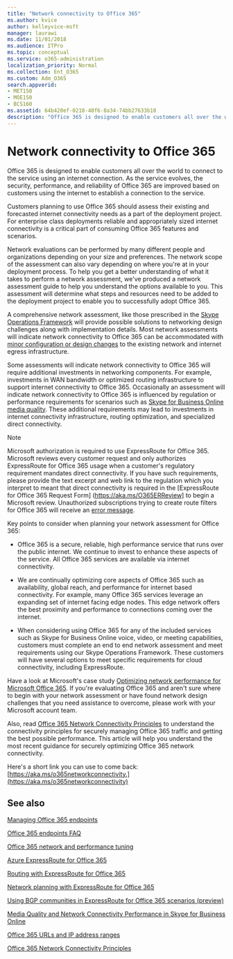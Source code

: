 ```yaml
---
title: "Network connectivity to Office 365"
ms.author: kvice
author: kelleyvice-msft
manager: laurawi
ms.date: 11/01/2018
ms.audience: ITPro
ms.topic: conceptual
ms.service: o365-administration
localization_priority: Normal
ms.collection: Ent_O365
ms.custom: Adm_O365
search.appverid:
- MET150
- MOE150
- BCS160
ms.assetid: 64b420ef-0218-48f6-8a34-74bb27633b10
description: "Office 365 is designed to enable customers all over the world to connect to the service using an internet connection. As the service evolves, the security, performance, and reliability of Office 365 are improved based on customers using the internet to establish a connection to the service."
---
```


# Network connectivity to Office 365

Office 365 is designed to enable customers all over the world to connect to the service using an internet connection. As the service evolves, the security, performance, and reliability of Office 365 are improved based on customers using the internet to establish a connection to the service.
  
Customers planning to use Office 365 should assess their existing and forecasted internet connectivity needs as a part of the deployment project. For enterprise class deployments reliable and appropriately sized internet connectivity is a critical part of consuming Office 365 features and scenarios.
  
Network evaluations can be performed by many different people and organizations depending on your size and preferences. The network scope of the assessment can also vary depending on where you're at in your deployment process. To help you get a better understanding of what it takes to perform a network assessment, we've produced a network assessment guide to help you understand the options available to you. This assessment will determine what steps and resources need to be added to the deployment project to enable you to successfully adopt Office 365.
  
A comprehensive network assessment, like those prescribed in the [Skype Operations Framework](https://www.skypeoperationsframework.com/) will provide possible solutions to networking design challenges along with implementation details. Most network assessments will indicate network connectivity to Office 365 can be accommodated with [minor configuration or design changes](https://aka.ms/manageo365endpoints) to the existing network and internet egress infrastructure.

Some assessments will indicate network connectivity to Office 365 will require additional investments in networking components. For example, investments in WAN bandwidth or optimized routing infrastructure to support internet connectivity to Office 365. Occasionally an assessment will indicate network connectivity to Office 365 is influenced by regulation or performance requirements for scenarios such as [Skype for Business Online media quality](https://support.office.com/article/Media-Quality-and-Network-Connectivity-Performance-in-Skype-for-Business-Online-5fe3e01b-34cf-44e0-b897-b0b2a83f0917). These additional requirements may lead to investments in internet connectivity infrastructure, routing optimization, and specialized direct connectivity.
  
> [!NOTE]
> Microsoft authorization is required to use ExpressRoute for Office 365. Microsoft reviews every customer request and only authorizes ExpressRoute for Office 365 usage when a customer's regulatory requirement mandates direct connectivity. If you have such requirements, please provide the text excerpt and web link to the regulation which you interpret to meant that direct connectivity is required in the [ExpressRoute for Office 365 Request Form] (https://aka.ms/O365ERReview] to begin a Microsoft review. Unauthorized subscriptions trying to create route filters for Office 365 will receive an [error message](https://support.microsoft.com/kb/3181709).
  
Key points to consider when planning your network assessment for Office 365:
  
- Office 365 is a secure, reliable, high performance service that runs over the public internet. We continue to invest to enhance these aspects of the service. All Office 365 services are available via internet connectivity.

- We are continually optimizing core aspects of Office 365 such as availability, global reach, and performance for internet based connectivity. For example, many Office 365 services leverage an expanding set of internet facing edge nodes. This edge network offers the best proximity and performance to connections coming over the internet.

- When considering using Office 365 for any of the included services such as Skype for Business Online voice, video, or meeting capabilities, customers must complete an end to end network assessment and meet requirements using our Skype Operations Framework. These customers will have several options to meet specific requirements for cloud connectivity, including ExpressRoute.

Have a look at Microsoft's case study [Optimizing network performance for Microsoft Office 365](https://msdn.microsoft.com/en-us/library/mt450488.aspx). If you're evaluating Office 365 and aren't sure where to begin with your network assessment or have found network design challenges that you need assistance to overcome, please work with your Microsoft account team.
  
Also, read [Office 365 Network Connectivity Principles](https://aka.ms/o365networkingprinciples) to understand the connectivity principles for securely managing Office 365 traffic and getting the best possible performance. This article will help you understand the most recent guidance for securely optimizing Office 365 network connectivity.
  
Here's a short link you can use to come back: [https://aka.ms/o365networkconnectivity.](https://aka.ms/o365networkconnectivity)
  
## See also

[Managing Office 365 endpoints](https://support.office.com/article/99cab9d4-ef59-4207-9f2b-3728eb46bf9a)
  
[Office 365 endpoints FAQ](https://support.office.com/article/d4088321-1c89-4b96-9c99-54c75cae2e6d)
  
[Office 365 network and performance tuning](network-planning-and-performance.md)
  
[Azure ExpressRoute for Office 365](azure-expressroute.md)
  
[Routing with ExpressRoute for Office 365](routing-with-expressroute.md)
  
[Network planning with ExpressRoute for Office 365](network-planning-with-expressroute.md)
  
[Using BGP communities in ExpressRoute for Office 365 scenarios (preview)](bgp-communities-in-expressroute.md)
  
[Media Quality and Network Connectivity Performance in Skype for Business Online](https://support.office.com/article/5fe3e01b-34cf-44e0-b897-b0b2a83f0917)
  
[Office 365 URLs and IP address ranges](https://support.office.com/article/8548a211-3fe7-47cb-abb1-355ea5aa88a2)
  
[Office 365 Network Connectivity Principles](https://aka.ms/o365networkingprinciples)

